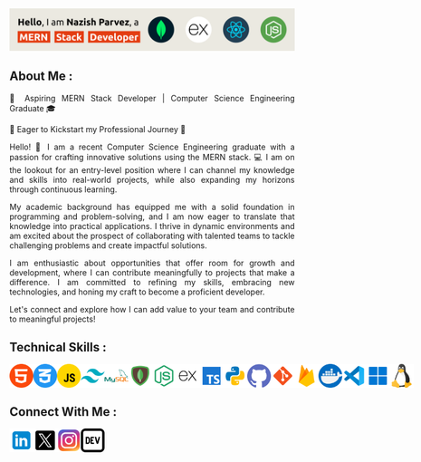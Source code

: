 <div>
<img src="./assets/banner.svg" alt="banner">
</div>

<div>

<h2>About Me : </h2>

<div  align= "justify" >
<p>
🚀 Aspiring MERN Stack Developer | Computer Science Engineering Graduate 🎓

🌟 Eager to Kickstart my Professional Journey 🌟

Hello! 👋 I am a recent Computer Science Engineering graduate with a passion for crafting innovative solutions using the MERN stack. 💻 I am on the lookout for an entry-level position where I can channel my knowledge and skills into real-world projects, while also expanding my horizons through continuous learning.

My academic background has equipped me with a solid foundation in programming and problem-solving, and I am now eager to translate that knowledge into practical applications. I thrive in dynamic environments and am excited about the prospect of collaborating with talented teams to tackle challenging problems and create impactful solutions.

I am enthusiastic about opportunities that offer room for growth and development, where I can contribute meaningfully to projects that make a difference. I am committed to refining my skills, embracing new technologies, and honing my craft to become a proficient developer.

Let's connect and explore how I can add value to your team and contribute to meaningful projects!
</p>
</div>

</div>


<div>
<h2>Technical Skills : </h2>

<div>

<div style="display: flex;">
 <img src="./assets/1.png" alt="" style="width:42px; height:42px;">
 <img src="./assets/2.png" alt="" style="width:42px; height:42px;">
 <img src="./assets/3.png" alt="" style="width:42px; height:42px;">
 <img src="./assets/4.png" alt="" style="width:42px; height:42px;">
 <img src="./assets/5.png" alt="" style="width:42px; height:42px;">
 <img src="./assets/6.png" alt="" style="width:42px; height:42px;">
 <img src="./assets/7.png" alt="" style="width:42px; height:42px;">
 <img src="./assets/8.png" alt="" style="width:42px; height:42px;">
 <img src="./assets/9.png" alt="" style="width:42px; height:42px;">
 <img src="./assets/10.png" alt="" style="width:42px; height:42px;">
 <img src="./assets/11.png" alt="" style="width:42px; height:42px;">
 <img src="./assets/12.png" alt="" style="width:42px; height:42px;">
 <img src="./assets/13.png" alt="" style="width:42px; height:42px;">
 <img src="./assets/14.png" alt="" style="width:42px; height:42px;">
 <img src="./assets/15.png" alt="" style="width:42px; height:42px;">
 <img src="./assets/16.png" alt="" style="width:42px; height:42px;">
 <img src="./assets/17.png" alt="" style="width:42px; height:42px;">
</div>

</div>
</div>


<div>

<h2>Connect With Me : </h2>

<div style="display: flex;">

<a href="https://github.com/iron-mannnn" target="_blank">
<img src="./assets/linkedin.png" alt="" style="width:42px; height:42px;">
</a>

<a href="https://github.com/iron-mannnn" target="_blank">
<img src="./assets/x.png" alt="" style="width:42px; height:42px;">
</a>

<a href="https://github.com/iron-mannnn" target="_blank">
<img src="./assets/instagram.png" alt="" style="width:42px; height:42px;">
</a>

<a href="https://github.com/iron-mannnn" target="_blank">
<img src="./assets/dev.png" alt="" style="width:42px; height:42px;">
</a>

</div>

</div>
